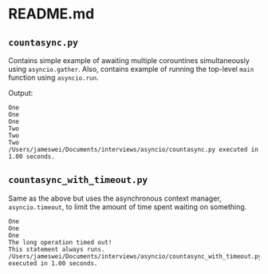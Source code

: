 # README.md

## `countasync.py`
Contains simple example of awaiting multiple corountines simultaneously using `asyncio.gather`. Also, contains example of running the top-level `main` function using `asyncio.run`.

Output:
```
One
One
One
Two
Two
Two
/Users/jameswei/Documents/interviews/asyncio/countasync.py executed in 1.00 seconds.
```

## `countasync_with_timeout.py`
Same as the above but uses the asynchronous context manager, `asyncio.timeout`, to limit the amount of time spent waiting on something.

```
One
One
One
The long operation timed out!
This statement always runs.
/Users/jameswei/Documents/interviews/asyncio/countasync_with_timeout.py executed in 1.00 seconds.
```
